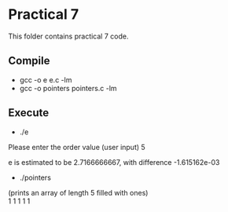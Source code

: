 # Practical 7

This folder contains practical 7 code.

## Compile

* gcc -o e e.c -lm
* gcc -o pointers pointers.c -lm

## Execute

* ./e

Please enter the order value
(user input) 5
  
e is estimated to be 2.7166666667, with difference -1.615162e-03  

* ./pointers

(prints an array of length 5 filled with ones)  
1 1 1 1 1
